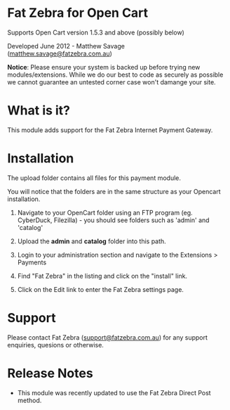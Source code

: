 Fat Zebra for Open Cart
=======================

Supports Open Cart version 1.5.3 and above (possibly below)

Developed June 2012 - Matthew Savage (matthew.savage@fatzebra.com.au)

**Notice**: Please ensure your system is backed up before trying new modules/extensions. While we do our best to code as securely as possible we cannot guarantee an untested corner case won't damange your site.

What is it?
===========

This module adds support for the Fat Zebra Internet Payment Gateway.


Installation
============

The upload folder contains all files for this payment module.


You will notice that the folders are in the same structure as your Opencart installation.

1. Navigate to your OpenCart folder using an FTP program (eg. CyberDuck, Filezilla) - you should see folders such as 'admin' and 'catalog'

2. Upload the **admin** and **catalog** folder into this path.

3. Login to your administration section and navigate to the Extensions > Payments

4. Find "Fat Zebra" in the listing and click on the "install" link.

5. Click on the Edit link to enter the Fat Zebra settings page.


Support
=======

Please contact Fat Zebra (support@fatzebra.com.au) for any support enquiries, quesions or otherwise.


Release Notes
=============

* This module was recently updated to use the Fat Zebra Direct Post method.